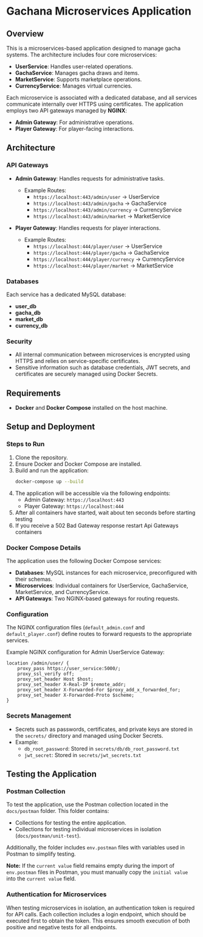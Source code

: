 # Gachana Microservices Application

## Overview

This is a microservices-based application designed to manage gacha systems. The architecture includes four core microservices:

- **UserService**: Handles user-related operations.
- **GachaService**: Manages gacha draws and items.
- **MarketService**: Supports marketplace operations.
- **CurrencyService**: Manages virtual currencies.

Each microservice is associated with a dedicated database, and all services communicate internally over HTTPS using certificates. The application employs two API gateways managed by **NGINX**:

- **Admin Gateway**: For administrative operations.
- **Player Gateway**: For player-facing interactions.

## Architecture

### API Gateways

- **Admin Gateway**: Handles requests for administrative tasks.

  - Example Routes:
    - `https://localhost:443/admin/user` → UserService
    - `https://localhost:443/admin/gacha` → GachaService
    - `https://localhost:443/admin/currency` → CurrencyService
    - `https://localhost:443/admin/market` → MarketService

- **Player Gateway**: Handles requests for player interactions.
  - Example Routes:
    - `https://localhost:444/player/user` → UserService
    - `https://localhost:444/player/gacha` → GachaService
    - `https://localhost:444/player/currency` → CurrencyService
    - `https://localhost:444/player/market` → MarketService

### Databases

Each service has a dedicated MySQL database:

- **user_db**
- **gacha_db**
- **market_db**
- **currency_db**

### Security

- All internal communication between microservices is encrypted using HTTPS and relies on service-specific certificates.
- Sensitive information such as database credentials, JWT secrets, and certificates are securely managed using Docker Secrets.

## Requirements

- **Docker** and **Docker Compose** installed on the host machine.

## Setup and Deployment

### Steps to Run

1. Clone the repository.
2. Ensure Docker and Docker Compose are installed.
3. Build and run the application:
   ```bash
   docker-compose up --build
   ```
4. The application will be accessible via the following endpoints:
   - Admin Gateway: `https://localhost:443`
   - Player Gateway: `https://localhost:444`
5. After all containers have started, wait about ten seconds before starting testing
6. If you receive a 502 Bad Gateway response restart Api Gateways containers

### Docker Compose Details

The application uses the following Docker Compose services:

- **Databases**: MySQL instances for each microservice, preconfigured with their schemas.
- **Microservices**: Individual containers for UserService, GachaService, MarketService, and CurrencyService.
- **API Gateways**: Two NGINX-based gateways for routing requests.

### Configuration

The NGINX configuration files (`default_admin.conf` and `default_player.conf`) define routes to forward requests to the appropriate services.

Example NGINX configuration for Admin UserService Gateway:

```nginx
location /admin/user/ {
    proxy_pass https://user_service:5000/;
    proxy_ssl_verify off;
    proxy_set_header Host $host;
    proxy_set_header X-Real-IP $remote_addr;
    proxy_set_header X-Forwarded-For $proxy_add_x_forwarded_for;
    proxy_set_header X-Forwarded-Proto $scheme;
}
```

### Secrets Management

- Secrets such as passwords, certificates, and private keys are stored in the `secrets/` directory and managed using Docker Secrets.
- Example:
  - `db_root_password`: Stored in `secrets/db/db_root_password.txt`
  - `jwt_secret`: Stored in `secrets/jwt_secrets.txt`

## Testing the Application

### Postman Collection

To test the application, use the Postman collection located in the `docs/postman` folder. This folder contains:

- Collections for testing the entire application.
- Collections for testing individual microservices in isolation (`docs/postman/unit-test`).

Additionally, the folder includes `env.postman` files with variables used in Postman to simplify testing.

**Note:** If the `current value` field remains empty during the import of `env.postman` files in Postman, you must manually copy the `initial value` into the `current value` field.

### Authentication for Microservices

When testing microservices in isolation, an authentication token is required for API calls. Each collection includes a login endpoint, which should be executed first to obtain the token. This ensures smooth execution of both positive and negative tests for all endpoints.
